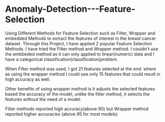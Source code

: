 # Anomaly-Detection---Feature-Selection
Using Different Methods for Feature Selection such as Filter, Wrapper and embedded Methods to extract the features of interest in the breast cancer dataset.
Through this Project, I have applied 2 popular Feature Selection Methods.
I have tried the Filter method and Wrapper method.
I couldn't use the embbeded method as it can only applied to linear(numeric) data and I have a categorical classification(classification)problem.

When Filter method was used, I got 21 features selected at the end.
where as using the wrapper method I could use only 15 features that could result in high accuracy as well.

Other benefits of using wrapper method is it adjusts the selected features based the accuracy of the model, unlike the filter method, it selects the features without the need of a model.

Filter methods reported high accuracy(above 90) but Wrapper method reported higher accuracies (above 95 for most models)

